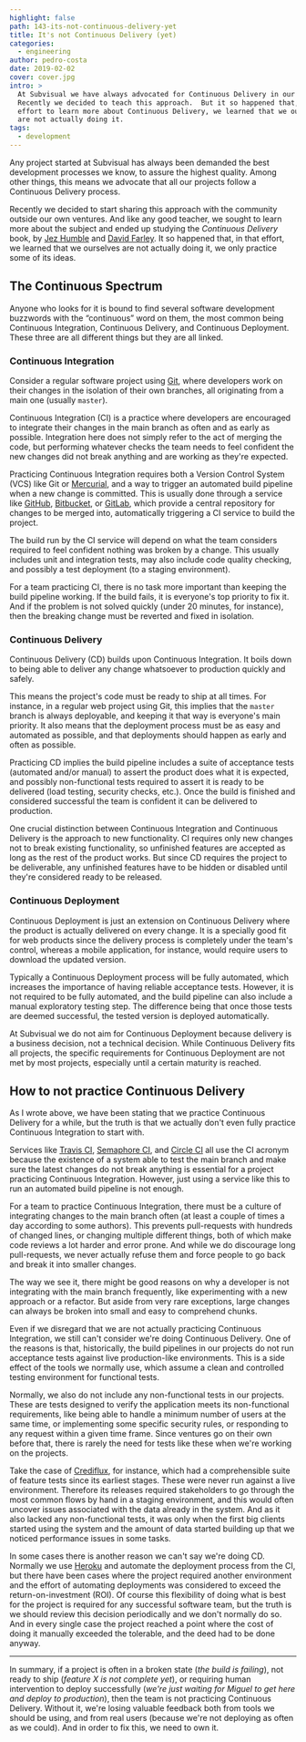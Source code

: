 ```yaml
---
highlight: false
path: 143-its-not-continuous-delivery-yet
title: It's not Continuous Delivery (yet)
categories:
  - engineering
author: pedro-costa
date: 2019-02-02
cover: cover.jpg
intro: >
  At Subvisual we have always advocated for Continuous Delivery in our projects.
  Recently we decided to teach this approach.  But it so happened that, in our
  effort to learn more about Continuous Delivery, we learned that we ourselves
  are not actually doing it.
tags:
  - development
---
```


Any project started at Subvisual has always been demanded the best development
processes we know, to assure the highest quality. Among other things, this
means we advocate that all our projects follow a Continuous Delivery process.

Recently we decided to start sharing this approach with the community outside
our own ventures. And like any good teacher, we sought to learn more about the
subject and ended up studying the _Continuous Delivery_ book, by [Jez
Humble][jez-humble] and [David Farley][david-farley].  It so happened that, in
that effort, we learned that we ourselves are not actually doing it, we only
practice some of its ideas.

## The Continuous Spectrum

Anyone who looks for it is bound to find several software development buzzwords
with the “continuous” word on them, the most common being Continuous
Integration, Continuous Delivery, and Continuous Deployment. These three are
all different things but they are all linked.

### Continuous Integration

Consider a regular software project using [Git][git], where developers work on
their changes in the isolation of their own branches, all originating from a
main one (usually `master`).

Continuous Integration (CI) is a practice where developers are encouraged to
integrate their changes in the main branch as often and as early as possible.
Integration here does not simply refer to the act of merging the code, but
performing whatever checks the team needs to feel confident the new changes did
not break anything and are working as they're expected.

Practicing Continuous Integration requires both a Version Control System (VCS)
like Git or [Mercurial][mercurial], and a way to trigger an automated build
pipeline when a new change is committed. This is usually done through a service
like [GitHub][github], [Bitbucket][bitbucket], or [GitLab][gitlab], which
provide a central repository for changes to be merged into, automatically
triggering a CI service to build the project.

The build run by the CI service will depend on what the team considers required
to feel confident nothing was broken by a change. This usually includes unit
and integration tests, may also include code quality checking, and possibly a
test deployment (to a staging environment).

For a team practicing CI, there is no task more important than keeping the
build pipeline working. If the build fails, it is everyone's top priority to
fix it. And if the problem is not solved quickly (under 20 minutes, for
instance), then the breaking change must be reverted and fixed in isolation.

### Continuous Delivery

Continuous Delivery (CD) builds upon Continuous Integration. It boils down to
being able to deliver any change whatsoever to production quickly and safely.

This means the project's code must be ready to ship at all times. For instance,
in a regular web project using Git, this implies that the `master` branch is
always deployable, and keeping it that way is everyone's main priority. It also
means that the deployment process must be as easy and automated as possible,
and that deployments should happen as early and often as possible.

Practicing CD implies the build pipeline includes a suite of acceptance tests
(automated and/or manual) to assert the product does what it is expected, and
possibly non-functional tests required to assert it is ready to be delivered
(load testing, security checks, etc.). Once the build is finished and considered
successful the team is confident it can be delivered to production.

One crucial distinction between Continuous Integration and Continuous Delivery
is the approach to new functionality. CI requires only new changes not to break
existing functionality, so unfinished features are accepted as long as the rest
of the product works. But since CD requires the project to be deliverable, any
unfinished features have to be hidden or disabled until they're considered
ready to be released.

### Continuous Deployment

Continuous Deployment is just an extension on Continuous Delivery where the
product is actually delivered on every change. It is a specially good fit for
web products since the delivery process is completely under the team's control,
whereas a mobile application, for instance, would require users to download the
updated version.

Typically a Continuous Deployment process will be fully automated, which
increases the importance of having reliable acceptance tests. However, it is
not required to be fully automated, and the build pipeline can also include a
manual exploratory testing step. The difference being that once those tests are
deemed successful, the tested version is deployed automatically.

At Subvisual we do not aim for Continuous Deployment because delivery is a
business decision, not a technical decision. While Continuous Delivery fits all
projects, the specific requirements for Continuous Deployment are not met by
most projects, especially until a certain maturity is reached.

## How to not practice Continuous Delivery

As I wrote above, we have been stating that we practice Continuous Delivery for
a while, but the truth is that we actually don't even fully practice Continuous
Integration to start with.

Services like [Travis CI][travis-ci], [Semaphore CI][semaphore-ci], and [Circle
CI][circle-ci] all use the CI acronym because the existence of a system able to
test the main branch and make sure the latest changes do not break anything is
essential for a project practicing Continuous Integration. However, just using
a service like this to run an automated build pipeline is not enough.

For a team to practice Continuous Integration, there must be a culture of
integrating changes to the main branch often (at least a couple of times a day
according to some authors). This prevents pull-requests with hundreds of
changed lines, or changing multiple different things, both of which make code
reviews a lot harder and error prone. And while we do discourage long
pull-requests, we never actually refuse them and force people to go back and
break it into smaller changes.

The way we see it, there might be good reasons on why a developer is not
integrating with the main branch frequently, like experimenting with a new
approach or a refactor. But aside from very rare exceptions, large changes can
always be broken into small and easy to comprehend chunks.

Even if we disregard that we are not actually practicing Continuous
Integration, we still can't consider we're doing Continuous Delivery. One of
the reasons is that, historically, the build pipelines in our projects do not
run acceptance tests against live production-like environments. This is a side
effect of the tools we normally use, which assume a clean and controlled
testing environment for functional tests.

Normally, we also do not include any non-functional tests in our projects.
These are tests designed to verify the application meets its non-functional
requirements, like being able to handle a minimum number of users at the same
time, or implementing some specific security rules, or responding to any
request within a given time frame. Since ventures go on their own before that,
there is rarely the need for tests like these when we're working on the
projects.

Take the case of [Crediflux][crediflux], for instance, which had a
comprehensible suite of feature tests since its earliest stages. These were
never run against a live environment. Therefore its releases required
stakeholders to go through the most common flows by hand in a staging
environment, and this would often uncover issues associated with the data
already in the system. And as it also lacked any non-functional tests, it was
only when the first big clients started using the system and the amount of data
started building up that we noticed performance issues in some tasks.

In some cases there is another reason we can't say we're doing CD. Normally we
use [Heroku][heroku] and automate the deployment process from the CI, but there
have been cases where the project required another environment and the effort
of automating deployments was considered to exceed the return-on-investment
(ROI). Of course this flexibility of doing what is best for the project is
required for any successful software team, but the truth is we should review
this decision periodically and we don't normally do so. And in every single
case the project reached a point where the cost of doing it manually exceeded
the tolerable, and the deed had to be done anyway.

---

In summary, if a project is often in a broken state (_the build is failing_),
not ready to ship (_feature X is not complete yet_), or requiring human
intervention to deploy successfully (_we're just waiting for Miguel to get here
and deploy to production_), then the team is not practicing Continuous
Delivery.  Without it, we're losing valuable feedback both from tools we should
be using, and from real users (because we're not deploying as often as we
could). And in order to fix this, we need to own it.



[bitbucket]: https://bitbucket.org/
[circle-ci]: https://circleci.com/
[crediflux]: https://www.crediflux.pt/
[david-farley]: http://www.davefarley.net/
[git]: https://git-scm.com/
[github]: https://github.com/
[gitlab]: https://gitlab.com/
[heroku]: https://www.heroku.com/
[jez-humble]: https://www.continuousdelivery.com
[mercurial]: https://www.mercurial-scm.org/
[semaphore-ci]: https://semaphoreci.com/
[travis-ci]: https://travis-ci.org/
